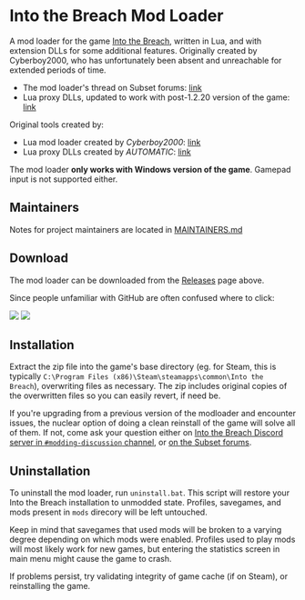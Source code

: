 # Into the Breach Mod Loader

A mod loader for the game [Into the Breach](https://www.subsetgames.com/itb.html), written in Lua, and with extension DLLs for some additional features. Originally created by Cyberboy2000, who has unfortunately been absent and unreachable for extended periods of time.

- The mod loader's thread on Subset forums: [link](https://www.subsetgames.com/forum/viewtopic.php?f=26&t=33119)
- Lua proxy DLLs, updated to work with post-1.2.20 version of the game: [link](https://github.com/kartoFlane/IntoTheBreachLua) 

Original tools created by:
- Lua mod loader created by *Cyberboy2000*: [link](https://www.subsetgames.com/forum/viewtopic.php?f=26&t=32833)
- Lua proxy DLLs created by *AUTOMATIC*: [link](https://github.com/AUTOMATIC1111/IntoTheBreachLua)

The mod loader **only works with Windows version of the game**. Gamepad input is not supported either.

## Maintainers

Notes for project maintainers are located in [MAINTAINERS.md](./MAINTAINERS.md)


## Download

The mod loader can be downloaded from the [Releases](https://github.com/kartoFlane/ITB-ModLoader/releases) page above.

Since people unfamiliar with GitHub are often confused where to click:

<img src="https://i.imgur.com/YeoO1lr.png"/>

<img src="https://i.imgur.com/EOULQhJ.png"/>


## Installation

Extract the zip file into the game's base directory (eg. for Steam, this is typically `C:\Program Files (x86)\Steam\steamapps\common\Into the Breach`), overwriting files as necessary. The zip includes original copies of the overwritten files so you can easily revert, if need be.

If you're upgrading from a previous version of the modloader and encounter issues, the nuclear option of doing a clean reinstall of the game will solve all of them. If not, come ask your question either on [Into the Breach Discord server in `#modding-discussion` channel](https://discord.gg/trrNB6p), or [on the Subset forums](https://www.subsetgames.com/forum/viewtopic.php?f=26&t=33119).


## Uninstallation

To uninstall the mod loader, run `uninstall.bat`. This script will restore your Into the Breach installation to unmodded state. Profiles, savegames, and mods present in `mods` direcory will be left untouched.

Keep in mind that savegames that used mods will be broken to a varying degree depending on which mods were enabled. Profiles used to play mods will most likely work for new games, but entering the statistics screen in main menu might cause the game to crash.

If problems persist, try validating integrity of game cache (if on Steam), or reinstalling the game.
